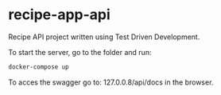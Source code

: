 # recipe-app-api
Recipe API project written using Test Driven Development.

To start the server, go to the folder and run:
```sh
docker-compose up
```

To acces the swagger go to:
127.0.0.8/api/docs
in the browser.